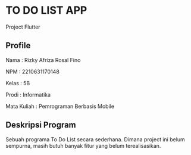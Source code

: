 # TO DO LIST APP

Project Flutter 

## Profile
<div>
  <p>
    Nama : Rizky Afriza Rosal Fino
  </p>
   <p>
    NPM : 2210631170148
  </p>
  <p>
    Kelas : 5B 
  </p>
  <p>
   Prodi : Informatika
  </p>
  <p>
   Mata Kuliah : Pemrograman Berbasis Mobile
  </p>
</div>

## Deskripsi Program
Sebuah programa To Do List secara sederhana. Dimana project ini belum sempurna, masih butuh banyak fitur yang belum terealisasikan.
